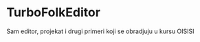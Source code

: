 TurboFolkEditor
===============

Sam editor, projekat i drugi primeri koji se obradjuju u kursu OISISI
